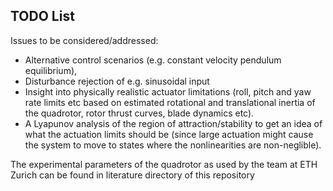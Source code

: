 ## TODO List

Issues to be considered/addressed:
- Alternative control scenarios (e.g. constant velocity pendulum 
  equilibrium),
- Disturbance rejection of e.g. sinusoidal input
- Insight into physically realistic actuator limitations (roll, pitch and 
  yaw rate limits etc based on estimated rotational and translational 
  inertia of the quadrotor, rotor thrust curves, blade dynamics etc).
- A Lyapunov analysis of the region of attraction/stability to get an idea
  of what the actuation limits should be (since large actuation might cause
  the system to move to states where the nonlinearities are non-neglible).

The experimental parameters of the quadrotor as used by the team at ETH 
Zurich can be found in literature directory of this repository 

